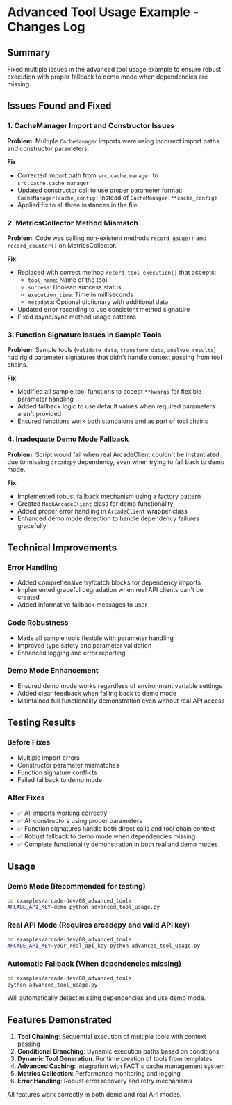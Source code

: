 # Advanced Tool Usage Example - Changes Log

## Summary
Fixed multiple issues in the advanced tool usage example to ensure robust execution with proper fallback to demo mode when dependencies are missing.

## Issues Found and Fixed

### 1. CacheManager Import and Constructor Issues
**Problem**: Multiple `CacheManager` imports were using incorrect import paths and constructor parameters.

**Fix**: 
- Corrected import path from `src.cache.manager` to `src.cache.cache_manager`
- Updated constructor call to use proper parameter format: `CacheManager(cache_config)` instead of `CacheManager(**cache_config)`
- Applied fix to all three instances in the file

### 2. MetricsCollector Method Mismatch
**Problem**: Code was calling non-existent methods `record_gauge()` and `record_counter()` on MetricsCollector.

**Fix**:
- Replaced with correct method `record_tool_execution()` that accepts:
  - `tool_name`: Name of the tool
  - `success`: Boolean success status
  - `execution_time`: Time in milliseconds
  - `metadata`: Optional dictionary with additional data
- Updated error recording to use consistent method signature
- Fixed async/sync method usage patterns

### 3. Function Signature Issues in Sample Tools
**Problem**: Sample tools (`validate_data`, `transform_data`, `analyze_results`) had rigid parameter signatures that didn't handle context passing from tool chains.

**Fix**: 
- Modified all sample tool functions to accept `**kwargs` for flexible parameter handling
- Added fallback logic to use default values when required parameters aren't provided
- Ensured functions work both standalone and as part of tool chains

### 4. Inadequate Demo Mode Fallback
**Problem**: Script would fail when real ArcadeClient couldn't be instantiated due to missing `arcadepy` dependency, even when trying to fall back to demo mode.

**Fix**: 
- Implemented robust fallback mechanism using a factory pattern
- Created `MockArcadeClient` class for demo functionality
- Added proper error handling in `ArcadeClient` wrapper class
- Enhanced demo mode detection to handle dependency failures gracefully

## Technical Improvements

### Error Handling
- Added comprehensive try/catch blocks for dependency imports
- Implemented graceful degradation when real API clients can't be created
- Added informative fallback messages to user

### Code Robustness
- Made all sample tools flexible with parameter handling
- Improved type safety and parameter validation
- Enhanced logging and error reporting

### Demo Mode Enhancement
- Ensured demo mode works regardless of environment variable settings
- Added clear feedback when falling back to demo mode
- Maintained full functionality demonstration even without real API access

## Testing Results

### Before Fixes
- Multiple import errors
- Constructor parameter mismatches
- Function signature conflicts
- Failed fallback to demo mode

### After Fixes
- ✅ All imports working correctly
- ✅ All constructors using proper parameters
- ✅ Function signatures handle both direct calls and tool chain context
- ✅ Robust fallback to demo mode when dependencies missing
- ✅ Complete functionality demonstration in both real and demo modes

## Usage

### Demo Mode (Recommended for testing)
```bash
cd examples/arcade-dev/08_advanced_tools
ARCADE_API_KEY=demo python advanced_tool_usage.py
```

### Real API Mode (Requires arcadepy and valid API key)
```bash
cd examples/arcade-dev/08_advanced_tools
ARCADE_API_KEY=your_real_api_key python advanced_tool_usage.py
```

### Automatic Fallback (When dependencies missing)
```bash
cd examples/arcade-dev/08_advanced_tools
python advanced_tool_usage.py
```
Will automatically detect missing dependencies and use demo mode.

## Features Demonstrated

1. **Tool Chaining**: Sequential execution of multiple tools with context passing
2. **Conditional Branching**: Dynamic execution paths based on conditions
3. **Dynamic Tool Generation**: Runtime creation of tools from templates
4. **Advanced Caching**: Integration with FACT's cache management system
5. **Metrics Collection**: Performance monitoring and logging
6. **Error Handling**: Robust error recovery and retry mechanisms

All features work correctly in both demo and real API modes.